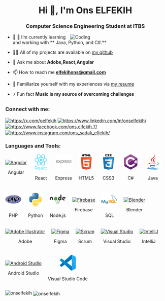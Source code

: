 <h1 align="center">Hi 👋, I'm Ons ELFEKIH</h1>
<h3 align="center"> Computer Science Engineering Student at ITBS  </h3>
<img align="right" alt="Coding" width="300" src="https://i0.wp.com/itbs.tn/hojoseq/2020/04/itbs-favicon.png?fit=512%2C512&ssl=1" />


- 🌱 🌱 I’m currently learning and working with  ** Java, Python, and C#.**

- 👨‍💻 All of my projects are available on [my github](https://github.com/OnsElfekih)

- 💬 Ask me about **Adobe,React,Angular**

- 📫 How to reach me **elfekihons@gmail.com**

- 📄   Familiarize yourself with my experiences via [my resume](https://github.com/user-attachments/files/18389713/CV.pdf)

- ⚡ Fun fact **Music is my source of overcoming challenges**

<h3 align="left">Connect with me:</h3>
<p align="left">
<a href="https://twitter.com/https://x.com/oelfekih" target="blank"><img align="center" src="https://raw.githubusercontent.com/rahuldkjain/github-profile-readme-generator/master/src/images/icons/Social/twitter.svg" alt="https://x.com/oelfekih" height="30" width="40" /></a>
<a href="https://linkedin.com/in/https://www.linkedin.com/in/onselfekih/" target="blank"><img align="center" src="https://raw.githubusercontent.com/rahuldkjain/github-profile-readme-generator/master/src/images/icons/Social/linked-in-alt.svg" alt="https://www.linkedin.com/in/onselfekih/" height="30" width="40" /></a>
<a href="https://fb.com/https://www.facebook.com/ons.elfekih.7/" target="blank"><img align="center" src="https://raw.githubusercontent.com/rahuldkjain/github-profile-readme-generator/master/src/images/icons/Social/facebook.svg" alt="https://www.facebook.com/ons.elfekih.7/" height="30" width="40" /></a>
<a href="https://instagram.com/https://www.instagram.com/ons_sadak_elfekih/" target="blank"><img align="center" src="https://raw.githubusercontent.com/rahuldkjain/github-profile-readme-generator/master/src/images/icons/Social/instagram.svg" alt="https://www.instagram.com/ons_sadak_elfekih/" height="30" width="40" /></a>
</p>

<h3 align="left">Languages and Tools:</h3>
<div style="display: flex; flex-wrap: wrap; gap: 20px; align-items: center;">

  <!-- Web Frameworks -->
  <div style="text-align: center;">
    <a href="https://angular.io" target="_blank" rel="noreferrer">
      <img src="https://angular.io/assets/images/logos/angular/angular.svg" alt="Angular" width="50" height="50"/>
    </a>
    <p>Angular</p>
  </div>
  <div style="text-align: center;">
    <a href="https://reactjs.org/" target="_blank" rel="noreferrer">
      <img src="https://raw.githubusercontent.com/devicons/devicon/master/icons/react/react-original-wordmark.svg" alt="React" width="50" height="50"/>
    </a>
    <p>React</p>
  </div>
  <div style="text-align: center;">
    <a href="https://expressjs.com" target="_blank" rel="noreferrer">
      <img src="https://raw.githubusercontent.com/devicons/devicon/master/icons/express/express-original-wordmark.svg" alt="Express" width="50" height="50"/>
    </a>
    <p>Express</p>
  </div>

  <!-- Programming Languages -->
  <div style="text-align: center;">
    <a href="https://www.w3.org/html/" target="_blank" rel="noreferrer">
      <img src="https://raw.githubusercontent.com/devicons/devicon/master/icons/html5/html5-original-wordmark.svg" alt="HTML5" width="50" height="50"/>
    </a>
    <p>HTML5</p>
  </div>
  <div style="text-align: center;">
    <a href="https://www.w3schools.com/css/" target="_blank" rel="noreferrer">
      <img src="https://raw.githubusercontent.com/devicons/devicon/master/icons/css3/css3-original-wordmark.svg" alt="CSS3" width="50" height="50"/>
    </a>
    <p>CSS3</p>
  </div>
  <div style="text-align: center;">
    <a href="https://www.w3schools.com/cs/" target="_blank" rel="noreferrer">
      <img src="https://raw.githubusercontent.com/devicons/devicon/master/icons/csharp/csharp-original.svg" alt="C#" width="50" height="50"/>
    </a>
    <p>C#</p>
  </div>
  <div style="text-align: center;">
    <a href="https://www.java.com" target="_blank" rel="noreferrer">
      <img src="https://raw.githubusercontent.com/devicons/devicon/master/icons/java/java-original.svg" alt="Java" width="50" height="50"/>
    </a>
    <p>Java</p>
  </div>
  <div style="text-align: center;">
    <a href="https://www.php.net" target="_blank" rel="noreferrer">
      <img src="https://raw.githubusercontent.com/devicons/devicon/master/icons/php/php-original.svg" alt="PHP" width="50" height="50"/>
    </a>
    <p>PHP</p>
  </div>
  <div style="text-align: center;">
    <a href="https://www.python.org" target="_blank" rel="noreferrer">
      <img src="https://raw.githubusercontent.com/devicons/devicon/master/icons/python/python-original.svg" alt="Python" width="50" height="50"/>
    </a>
    <p>Python</p>
  </div>

  <!-- Backend -->
  <div style="text-align: center;">
    <a href="https://nodejs.org" target="_blank" rel="noreferrer">
      <img src="https://raw.githubusercontent.com/devicons/devicon/master/icons/nodejs/nodejs-original-wordmark.svg" alt="Node.js" width="50" height="50"/>
    </a>
    <p>Node.js</p>
  </div>

  <!-- Database -->
  <div style="text-align: center;">
    <a href="https://firebase.google.com/" target="_blank" rel="noreferrer">
      <img src="https://www.vectorlogo.zone/logos/firebase/firebase-icon.svg" alt="Firebase" width="50" height="50"/>
    </a>
    <p>Firebase</p>
  </div>
  <div style="text-align: center;">
    <a href="https://www.mysql.com/" target="_blank" rel="noreferrer">
      <img src="https://raw.githubusercontent.com/devicons/devicon/master/icons/mysql/mysql-original-wordmark.svg" alt="MySQL" width="50" height="50"/>
    </a>
    <p>SQL</p>
  </div>

  <!-- Multimedia -->
  <div style="text-align: center;">
    <a href="https://www.blender.org/" target="_blank" rel="noreferrer">
      <img src="https://download.blender.org/branding/community/blender_community_badge_white.svg" alt="Blender" width="50" height="50"/>
    </a>
    <p>Blender</p>
  </div>
  <div style="text-align: center;">
    <a href="https://www.adobe.com/in/products/illustrator.html" target="_blank" rel="noreferrer">
      <img src="https://www.vectorlogo.zone/logos/adobe_illustrator/adobe_illustrator-icon.svg" alt="Adobe Illustrator" width="50" height="50"/>
    </a>
    <p>Adobe</p>
  </div>
  <div style="text-align: center;">
    <a href="https://www.figma.com/" target="_blank" rel="noreferrer">
      <img src="https://www.vectorlogo.zone/logos/figma/figma-icon.svg" alt="Figma" width="50" height="50"/>
    </a>
    <p>Figma</p>
  </div>

  <!-- Backlog Management -->
  <div style="text-align: center;">
    <a href="https://www.scrum.org/" target="_blank" rel="noreferrer">
      <img src="https://www.vectorlogo.zone/logos/scrumorg/scrumorg-icon.svg" alt="Scrum" width="50" height="50"/>
    </a>
    <p>Scrum</p>
  </div>

  <!-- Editors -->
  <div style="text-align: center;">
    <a href="https://visualstudio.microsoft.com/" target="_blank" rel="noreferrer">
      <img src="https://visualstudio.microsoft.com/wp-content/uploads/2021/10/Visual-Studio-icon.svg" alt="Visual Studio" width="50" height="50"/>
    </a>
    <p>Visual Studio</p>
  </div>
  <div style="text-align: center;">
    <a href="https://www.jetbrains.com/idea/" target="_blank" rel="noreferrer">
      <img src="https://resources.jetbrains.com/storage/products/company/brand/logos/IntelliJ_IDEA_icon.png" alt="IntelliJ" width="50" height="50"/>
    </a>
    <p>IntelliJ</p>
  </div>
  <div style="text-align: center;">
    <a href="https://developer.android.com/studio" target="_blank" rel="noreferrer">
      <img src="https://upload.wikimedia.org/wikipedia/commons/3/34/Android_Studio_icon.svg" alt="Android Studio" width="50" height="50"/>
    </a>
    <p>Android Studio</p>
  </div>
  <div style="text-align: center;">
    <a href="https://code.visualstudio.com/" target="_blank" rel="noreferrer">
      <img src="https://raw.githubusercontent.com/devicons/devicon/master/icons/vscode/vscode-original.svg" alt="Visual Studio Code" width="50" height="50"/>
    </a>
    <p>Visual Studio Code</p>
  </div>
</div>




<p><img align="left" src="https://github-readme-stats.vercel.app/api/top-langs?username=onselfekih&show_icons=true&locale=en&layout=compact" alt="onselfekih" /></p>

<p>&nbsp;<img align="center" src="https://github-readme-stats.vercel.app/api?username=onselfekih&show_icons=true&locale=en" alt="onselfekih" /></p>
